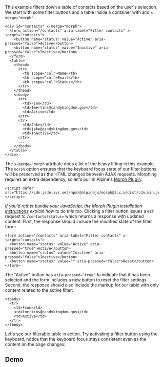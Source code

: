 This example filters down a table of contacts based on the user's selection.
We start with some filter buttons and a table inside a container with and `x-merge="morph"`.
```
<div id="contacts" x-merge="morph">  
  <form action="/contacts" aria-label="Filter contacts" x-target="contacts">  
    <button name="status" value="Active" aria-pressed="false">Active</button>  
    <button name="status" value="Inactive" aria-pressed="false">Inactive</button>  
  </form>  
  <table>  
    <thead>  
      <tr>  
        <th scope="col">Name</th>  
        <th scope="col">Email</th>  
        <th scope="col">Status</th>  
      </tr>  
    </thead>  
    <tbody>  
      <tr>  
        <td>Finn</td>  
        <td>fmertins@candykingdom.gov</td>  
        <td>Active</td>  
      </tr>  
      <tr>  
        <td>Jake</td>  
        <td>jake@candykingdom.gov</td>  
        <td>Inactive</td>  
      </tr>  
      ...  
    </tbody>  
  </table>  
</div>
```
The `x-merge="morph` attribute does a lot of the heavy lifting in this example. The `morph` option ensures that the keyboard focus state of our filter buttons will be preserved as the HTML changes between AJAX requests. Morphing requires an extra dependency, so let's pull in Alpine's [Morph Plugin](https://alpinejs.dev/plugins/morph):
```
<script defer src="https://cdn.jsdelivr.net/npm/@alpinejs/morph@3.x.x/dist/cdn.min.js"></script>
```
*If you'd rather bundle your JavaScript, the [Morph Plugin installation instructions](https://alpinejs.dev/plugins/morph#installation) explain how to do this too.*
Clicking a filter button issues a `GET` request to `/contacts?status=` which returns a response with updated content.
First, the response should include the modified state of the filter form:
```
<form action="/contacts" aria-label="Filter contacts" x-target="contacts">  
  <button name="status" value="Active" aria-pressed="true">Active</button>  
  <button name="status" value="Inactive" aria-pressed="false">Inactive</button>  
  <button name="status" value="" aria-pressed="false">Reset</button>  
</form>
```
The "Active" button has `aria-pressed="true"` to indicate that it has been selected and the form includes a new button to reset the filter settings.
Second, the response should also include the markup for our table with only content related to the active filter:
```
<tbody>  
  <tr>  
    <td>Finn</td>  
    <td>fmertins@candykingdom.gov</td>  
    <td>Active</td>  
  </tr>  
</tbody>
```
Let's see our filterable table in action. Try activating a filter button using the keyboard, notice that the keyboard focus stays consistent even as the content on the page changes:


## Demo